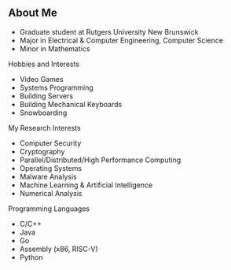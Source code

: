 ## About Me

* Graduate student at Rutgers University New Brunswick
* Major in Electrical & Computer Engineering, Computer Science
* Minor in Mathematics

Hobbies and Interests
* Video Games
* Systems Programming
* Building Servers
* Building Mechanical Keyboards
* Snowboarding

My Research Interests
* Computer Security
* Cryptography
* Parallel/Distributed/High Performance Computing
* Operating Systems
* Malware Analysis
* Machine Learning & Artificial Intelligence
* Numerical Analysis

Programming Languages
* C/C++
* Java
* Go
* Assembly (x86, RISC-V) 
* Python
